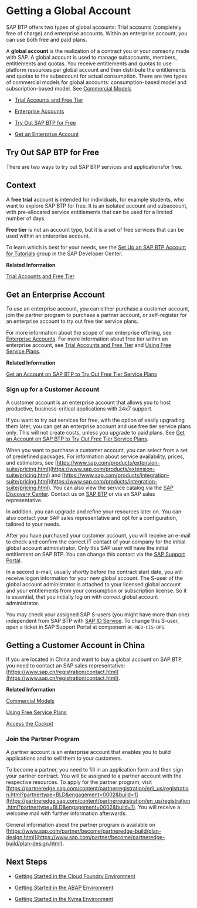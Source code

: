 <!-- loiod61c2819034b48e68145c45c36acba6e -->

# Getting a Global Account

SAP BTP offers two types of global accounts: Trial accounts \(completely free of charge\) and enterprise accounts. Within an enterprise account, you can use both free and paid plans.

A **global account** is the realization of a contract you or your comaony made with SAP. A global account is used to manage subaccounts, members, entitlements and quotas. You receive entitlements and quotas to use platform resources per global account and then distribute the entitlements and quotas to the subaccount for actual consumption. There are two types of commercial models for global accounts: consumption-based model and subscription-based model. See [Commercial Models](../10-concepts/commercial-models-263d400.md)

-   [Trial Accounts and Free Tier](../10-concepts/trial-accounts-and-free-tier-046f127.md)

-   [Enterprise Accounts](../10-concepts/enterprise-accounts-171511c.md)

-   [Try Out SAP BTP for Free](getting-a-global-account-d61c281.md#loio42e7e54590424e65969fced1acd47694)

-   [Get an Enterprise Account](getting-a-global-account-d61c281.md#loio82f9ff522f754e26ae89e0cd7ec7aa11)


 <a name="loio42e7e54590424e65969fced1acd47694"/>

<!-- loio42e7e54590424e65969fced1acd47694 -->

## Try Out SAP BTP for Free

There are two ways to try out SAP BTP services and applicationsfor free.



<a name="loio42e7e54590424e65969fced1acd47694__context_alb_hn2_nhb"/>

## Context

A **free trial** account is intended for individuals, for example students, who want to explore SAP BTP for free. It is an isolated account and subaccount, with pre-allocated service entitlements that can be used for a limited number of days.

**Free tier** is not an account type, but it is a set of free services that can be used within an enterprise account.

To learn which is best for your needs, see the [Set Up an SAP BTP Account for Tutorials](https://developers.sap.com/group.btp-setup.html) group in the SAP Developer Center.

**Related Information**  


[Trial Accounts and Free Tier](../10-concepts/trial-accounts-and-free-tier-046f127.md "Explore the different options for trying out SAP BTP.")

 <a name="loio82f9ff522f754e26ae89e0cd7ec7aa11"/>

<!-- loio82f9ff522f754e26ae89e0cd7ec7aa11 -->

## Get an Enterprise Account

To use an enterprise account, you can either purchase a customer account, join the partner program to purchase a partner account, or self-register for an enterprise account to try out free tier service plans.

For more information about the scope of our enterprise offering, see [Enterprise Accounts](../10-concepts/enterprise-accounts-171511c.md). For more information about free tier within an enterprise account, see [Trial Accounts and Free Tier](../10-concepts/trial-accounts-and-free-tier-046f127.md) and [Using Free Service Plans](../10-concepts/using-free-service-plans-524e108.md).

**Related Information**  


[Get an Account on SAP BTP to Try Out Free Tier Service Plans](https://developers.sap.com/tutorials/btp-free-tier-account.html)

 <a name="loioa71a081b39e343e097046bf487f57af3"/>

<!-- loioa71a081b39e343e097046bf487f57af3 -->

### Sign up for a Customer Account

A customer account is an enterprise account that allows you to host productive, business-critical applications with 24x7 support.

If you want to try out services for free, with the option of easily upgrading them later, you can get an enterprise account and use free tier service plans only. This will not create costs, unless you upgrade to paid plans. See [Get an Account on SAP BTP to Try Out Free Tier Service Plans](https://developers.sap.com/tutorials/btp-free-tier-account.html).

When you want to purchase a customer account, you can select from a set of predefined packages. For information about service availability, prices, and estimators, see [https://www.sap.com/products/extension-suite/pricing.html](https://www.sap.com/products/extension-suite/pricing.html) and [https://www.sap.com/products/integration-suite/pricing.html](https://www.sap.com/products/integration-suite/pricing.html). You can also view the service catalog via the [SAP Discovery Center](https://discovery-center.cloud.sap). Contact us on [SAP BTP](https://www.sap.com/products/business-technology-platform.html) or via an SAP sales representative.

In addition, you can upgrade and refine your resources later on. You can also contact your SAP sales representative and opt for a configuration, tailored to your needs.

After you have purchased your customer account, you will receive an e-mail to check and confirm the correct IT contact of your company for the initial global account administrator. Only this SAP user will have the initial entitlement on SAP BTP. You can change this contact via the [SAP Support Portal](https://support.sap.com/en/index.html).

In a second e-mail, usually shortly before the contract start date, you will receive logon information for your new global account. The S-user of the global account administrator is attached to your licensed global account and your entitlements from your consumption or subscription license. So it is essential, that you initially log on with correct global account administrator.

You may check your assigned SAP S-users \(you might have more than one\) independent from SAP BTP with [SAP ID Service](https://accounts.sap.com/). To change this S-user, open a ticket in SAP Support Portal at component `BC-NEO-CIS-OPS`.

 



<a name="loioa71a081b39e343e097046bf487f57af3__section_pdc_gpc_4kb"/>

## Getting a Customer Account in China

If you are located in China and want to buy a global account on SAP BTP, you need to contact an SAP sales representative: [https://www.sap.cn/registration/contact.html](https://www.sap.cn/registration/contact.html).

**Related Information**  


[Commercial Models](../10-concepts/commercial-models-263d400.md "SAP BTP offers two different commercial models for enterprise accounts.")

[Using Free Service Plans](../10-concepts/using-free-service-plans-524e108.md "The free tier model for SAP BTP lets you try out services in global accounts without any additional cost using the consumption-based commercial model.")

[Access the Cockpit](../50-administration-and-ops/access-the-cockpit-4e75066.md "Learn how to access the SAP BTP cockpit.")

 <a name="loio0730b01feb484396b5a3daaa5115d73d"/>

<!-- loio0730b01feb484396b5a3daaa5115d73d -->

### Join the Partner Program

A partner account is an enterprise account that enables you to build applications and to sell them to your customers.



To become a partner, you need to fill in an application form and then sign your partner contract. You will be assigned to a partner account with the respective resources. To apply for the partner program, visit [https://partneredge.sap.com/content/partnerregistration/en\_us/registration.html?partnertype=BLD&engagement=0002&build=1](https://partneredge.sap.com/content/partnerregistration/en_us/registration.html?partnertype=BLD&engagement=0002&build=1). You will receive a welcome mail with further information afterwards.

General information about the partner program is available on [https://www.sap.com/partner/become/partneredge-build/plan-design.html](https://www.sap.com/partner/become/partneredge-build/plan-design.html).



<a name="loio0730b01feb484396b5a3daaa5115d73d__section_vlj_kkq_qmb"/>

## Next Steps

-   [Getting Started in the Cloud Foundry Environment](getting-started-in-the-cloud-foundry-environment-b328cc8.md)

-   [Getting Started in the ABAP Environment](getting-started-in-the-abap-environment-2ffdd24.md)

-   [Getting Started in the Kyma Environment](getting-started-in-the-kyma-environment-d1abd18.md)


